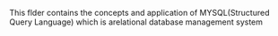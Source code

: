This flder contains the concepts and
application of MYSQL(Structured Query Language)
which is arelational database management
system
